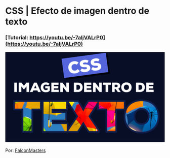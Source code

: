 # CSS | Efecto de imagen dentro de texto
### [Tutorial: https://youtu.be/-7aIjVALrP0](https://youtu.be/-7aIjVALrP0)

![CSS | Efecto de imagen dentro de texto](https://raw.githubusercontent.com/falconmasters/imagen-detras-de-texto-css/master/img/thumb.png)

Por: [FalconMasters](http://www.falconmasters.com)